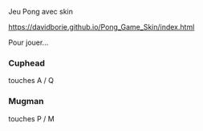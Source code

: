 Jeu Pong avec skin

https://davidborie.github.io/Pong_Game_Skin/index.html

Pour jouer...

### Cuphead
touches A / Q 
### Mugman
touches P / M 
